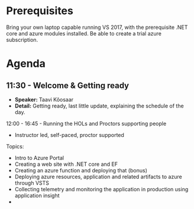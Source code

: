 Prerequisites
======
Bring your own laptop capable running VS 2017, with the prerequisite .NET core and azure modules installed. Be able to create a trial azure subscription.

Agenda
======

11:30 - Welcome & Getting ready
------------------

- **Speaker:** Taavi Kõosaar
- **Detail:** Getting ready, last little update, explaining the schedule of the day.

12:00 - 16:45 - Running the HOLs and Proctors supporting people
- Instructor led, self-paced, proctor supported

Topics:
* Intro to Azure Portal
* Creating a web site with .NET core and EF
* Creating an azure function and deploying that (bonus)
* Deploying azure resources, application and related artifacts to azure through VSTS 
* Collecting telemetry and monitoring the application in production using application insight
* 
